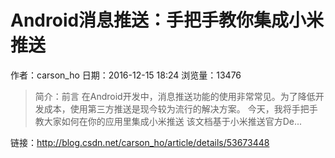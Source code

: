 # Android消息推送：手把手教你集成小米推送
作者：carson_ho
日期：2016-12-15 18:24
浏览量：13476
> 简介：前言
在Android开发中，消息推送功能的使用非常常见。为了降低开发成本，使用第三方推送是现今较为流行的解决方案。
今天，我将手把手教大家如何在你的应用里集成小米推送
  该文档基于小米推送官方De...

 链接：http://blog.csdn.net/carson_ho/article/details/53673448
